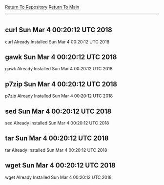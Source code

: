 [Return To Repository](https://github.com/deathbybandaid/piholeparser/)
[Return To Main](https://github.com/deathbybandaid/piholeparser/blob/master/RecentRunLogs/Mainlog.md)
____________________________________
# 
## curl Sun Mar 4 00:20:12 UTC 2018
curl Already Installed Sun Mar 4 00:20:12 UTC 2018
## gawk Sun Mar 4 00:20:12 UTC 2018
gawk Already Installed Sun Mar 4 00:20:12 UTC 2018
## p7zip Sun Mar 4 00:20:12 UTC 2018
p7zip Already Installed Sun Mar 4 00:20:12 UTC 2018
## sed Sun Mar 4 00:20:12 UTC 2018
sed Already Installed Sun Mar 4 00:20:12 UTC 2018
## tar Sun Mar 4 00:20:12 UTC 2018
tar Already Installed Sun Mar 4 00:20:12 UTC 2018
## wget Sun Mar 4 00:20:12 UTC 2018
wget Already Installed Sun Mar 4 00:20:12 UTC 2018
